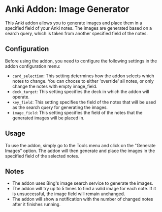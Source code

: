 # Anki Addon: Image Generator
This Anki addon allows you to generate images and place them in a specified field of your Anki notes. The images are generated based on a search query, which is taken from another specified field of the notes.

## Configuration
Before using the addon, you need to configure the following settings in the addon configuration menu:

* `card_selection`: This setting determines how the addon selects which notes to change. You can choose to either 'override' all notes, or only change the notes with empty image_field.
* `deck_target`: This setting specifies the deck in which the addon will operate.
* `key_field`: This setting specifies the field of the notes that will be used as the search query for generating the images.
* `image_field`: This setting specifies the field of the notes that the generated images will be placed in.

## Usage
To use the addon, simply go to the Tools menu and click on the "Generate Images" option. The addon will then generate and place the images in the specified field of the selected notes.

## Notes
* The addon uses Bing's image search service to generate the images.
* The addon will try up to 5 times to find a valid image for each note. If it is unsuccessful, the image field will remain unchanged.
* The addon will show a notification with the number of changed notes after it finishes running.
